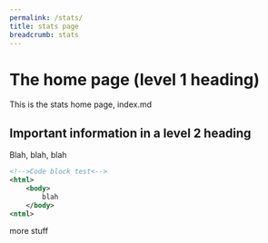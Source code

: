 ```yaml
---
permalink: /stats/
title: stats page
breadcrumb: stats
---
```


# The home page (level 1 heading)

This is the stats home page, index.md

## Important information in a level 2 heading

Blah, blah, blah

```xml
<!-->Code block test<-->
<html>
    <body>
        blah
    </body>
<ntml>
```

more stuff